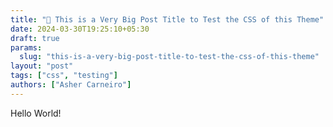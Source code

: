 ```yaml
---
title: "📝 This is a Very Big Post Title to Test the CSS of this Theme"
date: 2024-03-30T19:25:10+05:30
draft: true
params:
  slug: "this-is-a-very-big-post-title-to-test-the-css-of-this-theme"
layout: "post"
tags: ["css", "testing"]
authors: ["Asher Carneiro"]
---
```


Hello World!